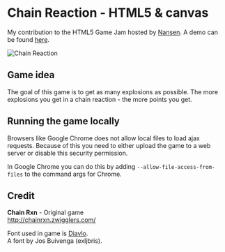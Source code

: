 Chain Reaction - HTML5 & canvas
========================================
My contribution to the HTML5 Game Jam hosted by [Nansen](http://www.nansen.se "Nansen - Web Agency"). A demo can be found [here](http://spel.nansen.se/andreas "Chain Reaction").

![Chain Reaction](https://github.com/codingbug/ChainReaction/raw/master/docs/screenshot.png)

Game idea
---------
The goal of this game is to get as many explosions as possible. The more explosions you get in a chain reaction - the more points you get.

Running the game locally
------------------------
Browsers like Google Chrome does not allow local files to load ajax requests. Because of this you need to either upload the game to a web server or disable this security permission.

In Google Chrome you can do this by adding `--allow-file-access-from-files` to the command args for Chrome.

Credit
-------
**Chain Rxn** - Original game  
http://chainrxn.zwigglers.com/

Font used in game is [Diavlo](http://www.exljbris.com/diavlo.html "Diavlo").  
A font by Jos Buivenga (exljbris).